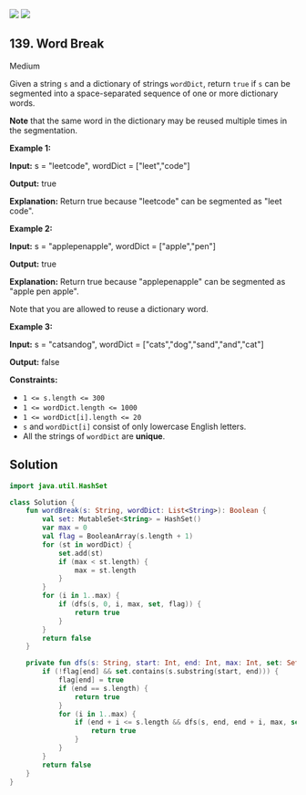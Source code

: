 [![](https://img.shields.io/github/stars/javadev/LeetCode-in-Kotlin?label=Stars&style=flat-square)](https://github.com/javadev/LeetCode-in-Kotlin)
[![](https://img.shields.io/github/forks/javadev/LeetCode-in-Kotlin?label=Fork%20me%20on%20GitHub%20&style=flat-square)](https://github.com/javadev/LeetCode-in-Kotlin/fork)

## 139\. Word Break

Medium

Given a string `s` and a dictionary of strings `wordDict`, return `true` if `s` can be segmented into a space-separated sequence of one or more dictionary words.

**Note** that the same word in the dictionary may be reused multiple times in the segmentation.

**Example 1:**

**Input:** s = "leetcode", wordDict = ["leet","code"]

**Output:** true

**Explanation:** Return true because "leetcode" can be segmented as "leet code".

**Example 2:**

**Input:** s = "applepenapple", wordDict = ["apple","pen"]

**Output:** true

**Explanation:** Return true because "applepenapple" can be segmented as "apple pen apple". 

Note that you are allowed to reuse a dictionary word.

**Example 3:**

**Input:** s = "catsandog", wordDict = ["cats","dog","sand","and","cat"]

**Output:** false

**Constraints:**

*   `1 <= s.length <= 300`
*   `1 <= wordDict.length <= 1000`
*   `1 <= wordDict[i].length <= 20`
*   `s` and `wordDict[i]` consist of only lowercase English letters.
*   All the strings of `wordDict` are **unique**.

## Solution

```kotlin
import java.util.HashSet

class Solution {
    fun wordBreak(s: String, wordDict: List<String>): Boolean {
        val set: MutableSet<String> = HashSet()
        var max = 0
        val flag = BooleanArray(s.length + 1)
        for (st in wordDict) {
            set.add(st)
            if (max < st.length) {
                max = st.length
            }
        }
        for (i in 1..max) {
            if (dfs(s, 0, i, max, set, flag)) {
                return true
            }
        }
        return false
    }

    private fun dfs(s: String, start: Int, end: Int, max: Int, set: Set<String>, flag: BooleanArray): Boolean {
        if (!flag[end] && set.contains(s.substring(start, end))) {
            flag[end] = true
            if (end == s.length) {
                return true
            }
            for (i in 1..max) {
                if (end + i <= s.length && dfs(s, end, end + i, max, set, flag)) {
                    return true
                }
            }
        }
        return false
    }
}
```